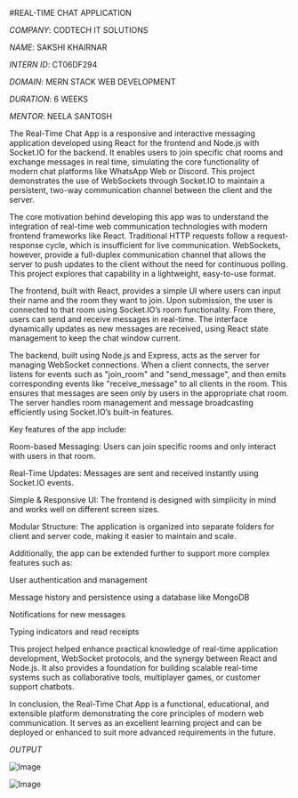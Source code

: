 #REAL-TIME CHAT APPLICATION

_COMPANY_: CODTECH IT SOLUTIONS

_NAME_: SAKSHI KHAIRNAR

_INTERN ID_: CT06DF294

_DOMAIN_: MERN STACK WEB DEVELOPMENT

_DURATION_: 6 WEEKS

_MENTOR_: NEELA SANTOSH

The Real-Time Chat App is a responsive and interactive messaging application developed using React for the frontend and Node.js with Socket.IO for the backend. It enables users to join specific chat rooms and exchange messages in real time, simulating the core functionality of modern chat platforms like WhatsApp Web or Discord. This project demonstrates the use of WebSockets through Socket.IO to maintain a persistent, two-way communication channel between the client and the server.

The core motivation behind developing this app was to understand the integration of real-time web communication technologies with modern frontend frameworks like React. Traditional HTTP requests follow a request-response cycle, which is insufficient for live communication. WebSockets, however, provide a full-duplex communication channel that allows the server to push updates to the client without the need for continuous polling. This project explores that capability in a lightweight, easy-to-use format.

The frontend, built with React, provides a simple UI where users can input their name and the room they want to join. Upon submission, the user is connected to that room using Socket.IO’s room functionality. From there, users can send and receive messages in real-time. The interface dynamically updates as new messages are received, using React state management to keep the chat window current.

The backend, built using Node.js and Express, acts as the server for managing WebSocket connections. When a client connects, the server listens for events such as "join_room" and "send_message", and then emits corresponding events like "receive_message" to all clients in the room. This ensures that messages are seen only by users in the appropriate chat room. The server handles room management and message broadcasting efficiently using Socket.IO’s built-in features.

Key features of the app include:

Room-based Messaging: Users can join specific rooms and only interact with users in that room.

Real-Time Updates: Messages are sent and received instantly using Socket.IO events.

Simple & Responsive UI: The frontend is designed with simplicity in mind and works well on different screen sizes.

Modular Structure: The application is organized into separate folders for client and server code, making it easier to maintain and scale.

Additionally, the app can be extended further to support more complex features such as:

User authentication and management

Message history and persistence using a database like MongoDB

Notifications for new messages

Typing indicators and read receipts

This project helped enhance practical knowledge of real-time application development, WebSocket protocols, and the synergy between React and Node.js. It also provides a foundation for building scalable real-time systems such as collaborative tools, multiplayer games, or customer support chatbots.

In conclusion, the Real-Time Chat App is a functional, educational, and extensible platform demonstrating the core principles of modern web communication. It serves as an excellent learning project and can be deployed or enhanced to suit more advanced requirements in the future.

_OUTPUT_

![Image](https://github.com/user-attachments/assets/b35ca935-464d-4dd2-a3c1-ef9824f6d870)

![Image](https://github.com/user-attachments/assets/e87c5d82-e322-4e35-ad73-5f7d53177d7d)
